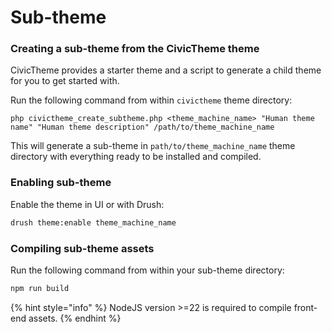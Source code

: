 # Sub-theme

### Creating a sub-theme from the CivicTheme theme

CivicTheme provides a starter theme and a script to generate a child theme for you to get started with.

Run the following command from within `civictheme` theme directory:

```shell
php civictheme_create_subtheme.php <theme_machine_name> "Human theme name" "Human theme description" /path/to/theme_machine_name
```

This will generate a sub-theme in `path/to/theme_machine_name` theme directory with everything ready to be installed and compiled.

### Enabling sub-theme

Enable the theme in UI or with Drush:

```sh
drush theme:enable theme_machine_name
```

### Compiling sub-theme assets

Run the following command from within your sub-theme directory:

```sh
npm run build
```

{% hint style="info" %}
NodeJS version >=22 is required to compile front-end assets.
{% endhint %}
